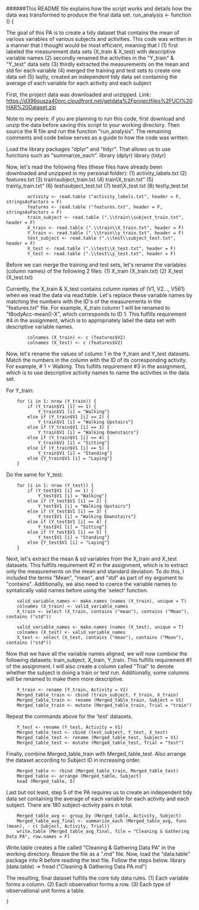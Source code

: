 ######This README file explains how the script works and details how the data was transformed to produce the final data set.
run_analysis <- function () {

The goal of this PA is to create a tidy dataset that contains the mean of various variables of various subjects and activities. This code was written in a manner that I thought would be most efficient, meaning that I
(1) first labeled the measurement data sets (X_train & X_test) with descriptive variable names
(2) secondly renamed the activities in the "Y_train" & "Y_test" data sets
(3) thirdly extracted the measurements on the mean and std for each variable
(4) merged the training and test sets to create one data set
(5) lastly, created an independent tidy data set containing the average of each variable for each activity and each subject
 
First, the project data was downloaded and unzipped. Link: https://d396qusza40orc.cloudfront.net/getdata%2Fprojectfiles%2FUCI%20HAR%20Dataset.zip 

Note to my peers: if you are planning to run this code, first download and unzip the data before saving this script to your working directory. Then source the R file and run the function "run_analysis". The remaining comments and code below serves as a guide to how the code was written.

Load the library packages "dplyr" and "tidyr". That allows us to use functions such as "summarize_each".
			library (dplyr)
			library (tidyr)

Now, let's read the following files (these files have already been downloaded and unzipped in my personal folder): 
(1) activity_labels.txt
(2) features.txt
(3) train\subject_train.txt
(4) train\X_train.txt"
(5) train\y_train.txt"
(6) test\subject_test.txt
(7) test\X_test.txt
(8) test\y_test.txt

			activity <- read.table ("activity_labels.txt", header = F, stringsAsFactors = F)
			features <- read.table ("features.txt", header = F, stringsAsFactors = F)
			train_subject <- read.table (".\\train\\subject_train.txt", header = F)
			X_train <- read.table (".\\train\\X_train.txt", header = F)
			Y_train <- read.table (".\\train\\y_train.txt", header = F)
			test_subject <- read.table (".\\test\\subject_test.txt", header = F)
			X_test <- read.table (".\\test\\X_test.txt", header = F)
			Y_test <- read.table (".\\test\\y_test.txt", header = F)

Before we can merge the training and test sets, let's rename the variables (column names) of the following 2 files:
(1) X_train (X_train.txt)
(2) X_test (X_test.txt)

Currently, the X_train & X_test contains column names of (V1, V2..., V561) when we read the data via read.table. Let's replace these variable names by matching the numbers with the ID's of the measurements in the "features.txt" file. For example, X_train column 1 will be renamed to "tBodyAcc-mean()-X", which corresponds to ID 1. This fulfills requirement #4 in the assignment, which is to appropriately label the data set with descriptive variable names.

			colnames (X_train) <- c (features$V2)
			colnames (X_test) <- c (features$V2)

Now, let's rename the values of column 1 in the Y_train and Y_test datasets. Match the numbers in the column with the ID of its corresponding activity. For example, # 1 = Walking. This fulfills requirement #3 in the assignment, which is to use descriptive activity names to name the activities in the data set.

For Y_train:

		for (i in 1: nrow (Y_train)) {
			if (Y_train$V1 [i] == 1) {
				Y_train$V1 [i] = "Walking"}
			else if (Y_train$V1 [i] == 2) {
				Y_train$V1 [i] = "Walking Upstairs"}
			else if (Y_train$V1 [i] == 3) {
				Y_train$V1 [i] = "Walking Downstairs"}
			else if (Y_train$V1 [i] == 4) {
				Y_train$V1 [i] = "Sitting"}
			else if (Y_train$V1 [i] == 5) {
				Y_train$V1 [i] = "Standing"}
			else {Y_train$V1 [i] = "Laying"}
		}

Do the same for Y_test.

		for (i in 1: nrow (Y_test)) {
			if (Y_test$V1 [i] == 1) {
				Y_test$V1 [i] = "Walking"}
			else if (Y_test$V1 [i] == 2) {
				Y_test$V1 [i] = "Walking Upstairs"}
			else if (Y_test$V1 [i] == 3) {
				Y_test$V1 [i] = "Walking Downstairs"}
			else if (Y_test$V1 [i] == 4) {
				Y_test$V1 [i] = "Sitting"}
			else if (Y_test$V1 [i] == 5) {
				Y_test$V1 [i] = "Standing"}
			else {Y_test$V1 [i] = "Laying"}
		}

Next, let's extract the mean & sd variables from the X_train and X_test datasets. This fulfills requirement #2 in the assignment, which is to extract only the measurements on the mean and standard deviation. To do this, I included the terms "Mean", "mean", and "std" as part of my argument to "contains". Additionally, we also need to coerce the variable names to syntatically valid names before using the 'select' function.

		valid_variable_names <- make.names (names (X_train), unique = T)
		colnames (X_train) <- valid_variable_names
		X_train <- select (X_train, contains ("mean"), contains ("Mean"), contains ("std"))

		valid_variable_names <- make.names (names (X_test), unique = T)
		colnames (X_test) <- valid_variable_names
		X_test <- select (X_test, contains ("mean"), contains ("Mean"), contains ("std"))

Now that we have all the variable names aligned, we will now combine the following datasets: train_subject, X_train, Y_train. This fulfills requirement #1 of the assignment. I will also create a column called "Trial" to denote whether the subject is doing a train or test run. Additionally, some columns will be renamed to make them more descriptive. 

		Y_train <- rename (Y_train, Activity = V1)
		Merged_table_train <- cbind (train_subject, Y_train, X_train)
		Merged_table_train <- rename (Merged_table_train, Subject = V1)
		Merged_table_train <- mutate (Merged_table_train, Trial = "train")

Repeat the commands above for the 'test' datasets.

		Y_test <- rename (Y_test, Activity = V1)
		Merged_table_test <- cbind (test_subject, Y_test, X_test)
		Merged_table_test <- rename (Merged_table_test, Subject = V1)
		Merged_table_test <- mutate (Merged_table_test, Trial = "test")

Finally, combine Merged_table_train with Merged_table_test. Also arrange the dataset according to Subject ID in increasing order.
			
		Merged_table <- rbind (Merged_table_train, Merged_table_test)
		Merged_table <- arrange (Merged_table, Subject)
		head (Merged_table, 5)

Last but not least, step 5 of the PA requires us to create an independent tidy data set containing the average of each variable for each activity and each subject. There are 180 subject-activity pairs in total.

		Merged_table_avg <- group_by (Merged_table, Activity, Subject)
		Merged_table_avg_final <- summarize_each (Merged_table_avg, funs (mean), - c( Subject, Activity, Trial))
		write.table (Merged_table_avg_final, file = "Cleaning & Gathering Data PA", row.names = F)
		
Write.table creates a file called "Cleaning & Gathering Data PA" in the working directory. Resave the file as a ".md" file. Now, load the "data.table" package into R before reading the text file. Follow the steps below. library (data.table) -> fread ("Cleaning & Gathering Data PA.md")

The resulting, final dataset fulfills the core tidy data rules.
(1) Each variable forms a column.
(2) Each observation forms a row.
(3) Each type of observational unit forms a table.

	}

























